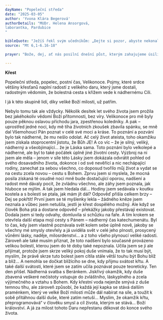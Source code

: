 ```yaml
---
dayName: "Popeleční středa"
date: "2025-03-05"
author: 'Yvona Klára Begerová'
authorDetails: "MUDr. Helena Ansorgová,
laborantka, Pardubice
"

bibleQuote: "Ježíš řekl svým učedníkům: „Dejte si pozor, abyste nekonali dobré skutky okázale před lidmi, jinak nemáte odplatu u svého Otce v nebesích. Když tedy dáváš almužnu, nevytrubuj před sebou, jak to dělají pokrytci v synagogách a na ulicích, aby je lidé velebili. Amen, pravím vám: Ti už svou odplatu dostali. Když však dáváš almužnu ty, ať neví tvoje levice, co dělá tvoje pravice, aby tvoje almužna zůstala skrytá, a tvůj Otec, který vidí i to, co je skryté, ti odplatí. A když se modlíte, nebuďte jako pokrytci. Ti se rádi stavějí k modlitbě v synagogách a na rozích ulic, aby je lidé viděli. Amen, pravím vám: Ti už svou odplatu dostali. Když se však modlíš ty, vejdi do své komůrky, zavři dveře a modli se k svému Otci, který je ve skrytosti, a tvůj Otec, který vidí i to, co je skryté, ti odplatí. A když se postíte, nedělejte ztrápený obličej jako pokrytci. Ti totiž dělají svůj obličej nevzhledným, aby lidem ukazovali, že se postí. Amen, pravím vám: Ti už svou odplatu dostali. Když se však postíš ty, pomaž si hlavu a umyj si tvář, abys neukazoval lidem, že se postíš, ale svému Otci, který je ve skrytosti; a tvůj Otec, který vidí i to, co je skryté, ti odplatí.“"
source: "Mt 6,1-6.16-18"

prayer: "Bože, dej, ať nás posilní dnešní půst, kterým zahajujeme úsilí o svou duchovní obnovu, abychom se naučili sebeovládáním statečně přemáhat zlo a konat dobro. Prosíme o to skrze tvého Syna…"

---
```


**Křest**

Popeleční středa, popelec, postní čas, Velikonoce. Pojmy, které srdce většiny křesťanů naplní radostí z velikého daru, který jsme dostali, radostným vědomím, že bolestná cesta s křížem vede k nádhernému Cíli.

I já k této skupině lidí, díky veliké Boží milosti, už patřím.

Nebylo tomu tak ale vždycky. Několik desítek let svého života jsem prožila bez jakéhokoliv vědomí Boží přítomnosti, bez víry. Velikonoce pro mě byly pouze pěknou oslavou příchodu jara, zpestřenou koledníky. A pak – uprostřed jedné noci, kdy mě tíha životních zkoušek zbavila spánku, se mně dal Všemohoucí Pán poznat v celé své moci a kráse. To poznání a pozvání bylo tak nádherné, že mu nešlo odolat. Ač celý život ateista, toho okamžiku jsem získala stoprocentní jistotu, že Bůh JE! A co víc – že je silný, veliký, nádherný a všeobjímající… že je Láska sama. Toto poznání bylo velkolepé a nádherné, ale byl to také počátek úplně jiné životní cesty. Výzbroj na ni jsem ale měla – jenom v síle této Lásky jsem dokázala odvrátit pohled od svého dosavadního života, dokonce i od své nevěřící a nic nechápající rodiny, zanechat za sebou všechno, co doposud tvořilo můj život a vydat se na cestu zcela novou – cestu s Bohem. Zprvu jsem si myslela, že mocná posila získaná té osudné noci mně bude dostačující oporou, nadšení a radost mně dávaly pocit, že zvládnu všechno, ale záhy jsem poznala, jak hluboce se mýlím. A tak jsem hledala dál… Hodiny jsem sedávala v koutku kostela a s bolestí se ptala, jak mám jít dál? Odpověď přišla celkem brzy – Dej se pokřtít! První jsem se té myšlenky lekla – žádného kněze jsem neznala a vůbec jsem netušila, jestli je křest dospělého možný. Ale když se člověk Boha ptá a dostane odpověď – překážky jakoby přestávají existovat. Dodala jsem si tedy odvahy, domluvila si schůzku na faře. A tím krokem se otevřela další etapa mojí cesty s Pánem – nádherný čas katechumenátu. Byl to čas, kdy jsem vlastně poznávala svět kolem sebe úplně nově, jakoby se všechny mé smysly otevřely a já uviděla svět v celé jeho plnosti, prosycený vůněmi lásky, naděje, milosrdenství… a z toho všeho plynoucí veliké radosti. Zároveň ale také musím přiznat, že toto nadšení bylo současně provázeno velikou bolestí, kterou jsem do té doby také nepoznala. Učila jsem se ji ale přijímat, protože jsem skrze veliký pokoj duše vnímala, že to tak musí být, myslím, že právě skrze tuto bolest jsem cítila stále větší touhu být Bohu blíž a blíž… A nemohla se dočkat blížícího se dne, kdy přijmu svátost křtu. A také další svátosti, které jsem se zatím učila poznávat pouze teoreticky. Ten den přišel. Nádherná svatba s Beránkem. Jiskřivý okamžik, kdy duše zbavená veškeré nečistoty vstupuje do zvláštního, láskyplného a zcela výjimečného a vztahu s Bohem. Kdy křestní voda nejenže smývá z duše temnou tíhu, ale zároveň způsobí, že každá její kapka se stává dalším praménkem, který ve velké Boží milosti může dál nabírat na síle, a toužit k sobě přitáhnou další duše, které zatím netuší… Myslím, že okamžik křtu, přeprogramovává“ v člověku smysl a cíl života, kterým se stává… Boží království. A já za milost tohoto Daru nepřestanu děkovat do konce svého života.